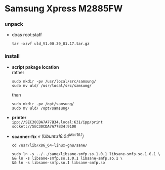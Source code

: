 # Samsung Xpress M2885FW
### unpack

+ doas root:staff
  
  ```
  tar -xzvf uld_V1.00.39_01.17.tar.gz
  ```


### install

+ **script pakage location**  
  rather
  
  ```
  sudo mkdir -pv /usr/local/src/samsung/  
  sudo mv uld/ /usr/local/src/samsung/
  ```
  
  than
  
  ```  
  sudo mkdir -pv /opt/samsung/  
  sudo mv uld/ /opt/samsung/
  ```


+ **printer**  
  `ipp://SEC30CDA7A77B34.local:631/ipp/print`  
  `socket://SEC30CDA7A77B34:9100`


+ **scanner-fix** _« \(Ubuntu18.04<sup>Mint19.1</sup>\)_
  
  ```
  cd /usr/lib/x86_64-linux-gnu/sane/
  ```
  ```
  sudo ln -s ../../sane/libsane-smfp.so.1.0.1 libsane-smfp.so.1.0.1 \  
  && ln -s libsane-smfp.so.1.0.1 libsane-smfp.so.1 \  
  && ln -s libsane-smfp.so.1 libsane-smfp.so
  ```